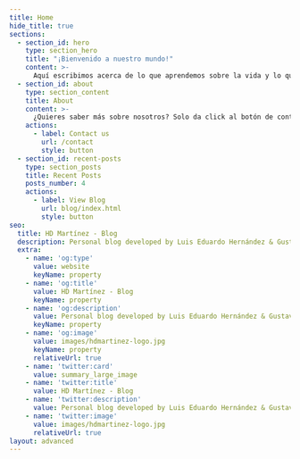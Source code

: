 ```yaml
---
title: Home
hide_title: true
sections:
  - section_id: hero
    type: section_hero
    title: "¡Bienvenido a nuestro mundo!"
    content: >-
      Aquí escribimos acerca de lo que aprendemos sobre la vida y lo queremos compartir. Buscamos que aprendas de nuestra experiencia y nosotros aprender de ti.
  - section_id: about
    type: section_content
    title: About
    content: >-
      ¿Quieres saber más sobre nosotros? Solo da click al botón de contacto y llena el formulario. Nos encantará interactuar contigo. 
    actions:
      - label: Contact us
        url: /contact
        style: button
  - section_id: recent-posts
    type: section_posts
    title: Recent Posts
    posts_number: 4
    actions:
      - label: View Blog
        url: blog/index.html
        style: button
seo:
  title: HD Martínez - Blog
  description: Personal blog developed by Luis Eduardo Hernández & Gustavo Daza
  extra:
    - name: 'og:type'
      value: website
      keyName: property
    - name: 'og:title'
      value: HD Martínez - Blog
      keyName: property
    - name: 'og:description'
      value: Personal blog developed by Luis Eduardo Hernández & Gustavo Daza
      keyName: property
    - name: 'og:image'
      value: images/hdmartinez-logo.jpg
      keyName: property
      relativeUrl: true
    - name: 'twitter:card'
      value: summary_large_image
    - name: 'twitter:title'
      value: HD Martínez - Blog
    - name: 'twitter:description'
      value: Personal blog developed by Luis Eduardo Hernández & Gustavo Daza
    - name: 'twitter:image'
      value: images/hdmartinez-logo.jpg
      relativeUrl: true
layout: advanced
---
```

